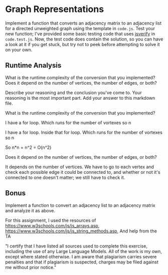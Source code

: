 # Graph Representations

Implement a function that converts an adjacency matrix to an adjacency list for
a directed unweighted graph using the template in `code.js`. Test your new
function; I've provided some basic testing code that uses
[jsverify](https://jsverify.github.io/) in `code.test.js`. Now, the test code
does contain the solution, so you can have a look at it if you get stuck, but
try not to peek before attempting to solve it on your own.

## Runtime Analysis

What is the runtime complexity of the conversion that you implemented? Does it
depend on the number of vertices, the number of edges, or both?

Describe your reasoning and the conclusion you've come to. Your reasoning is the
most important part. Add your answer to this markdown file.

What is the runtime complexity of the conversion that you implemented?


I have a for loop. Which runs for the number of vortexes so n


I have a for loop. Inside that for loop. Which runs for the number of vortexes so n


So n*n = n^2 = O(n^2) 


Does it depend on the number of vertices, the number of edges, or both?


It depends on the number of vertices. We have to go to each vertex and check each possible edge it could be connected to, and whether or not it's connected to one doesn't matter; we still have to check it.


## Bonus

Implement a function to convert an adjacency list to an adjacency matrix and
analyze it as above.


For this assignment, I used the resources of https://www.w3schools.com/js/js_arrays.asp, https://www.w3schools.com/js/js_string_methods.asp, And help from the TA

"I certify that I have listed all sources used to complete this exercise, including the use of any Large Language Models. All of the work is my own, except where stated otherwise. I am aware that plagiarism carries severe penalties and that if plagiarism is suspected, charges may be filed against me without prior notice."
